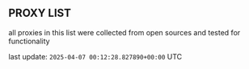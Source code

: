 ## PROXY LIST

all proxies in this list were collected from open sources and tested for functionality

last update: `2025-04-07 00:12:28.827890+00:00` UTC